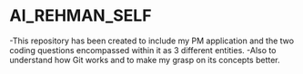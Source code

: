 # AI_REHMAN_SELF
-This repository has been created to include my PM application and the two coding questions encompassed within it as 3 different entities.
-Also to understand how Git works and to make my grasp on its concepts better.
